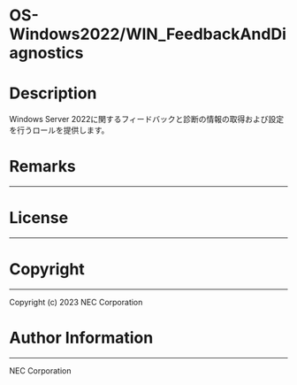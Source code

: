 OS-Windows2022/WIN_FeedbackAndDiagnostics
=======================================================
# Description
Windows Server 2022に関するフィードバックと診断の情報の取得および設定を行うロールを提供します。

# Remarks
-------

# License
-------

# Copyright
---------
Copyright (c) 2023 NEC Corporation

# Author Information
------------------
NEC Corporation
